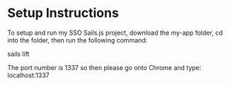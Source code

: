 # Setup Instructions
To setup and run my SSO Sails.js project, download the my-app folder, cd into the folder, then run the following command:

sails lift

The port number is 1337 so then please go onto Chrome and type:
localhost:1337
